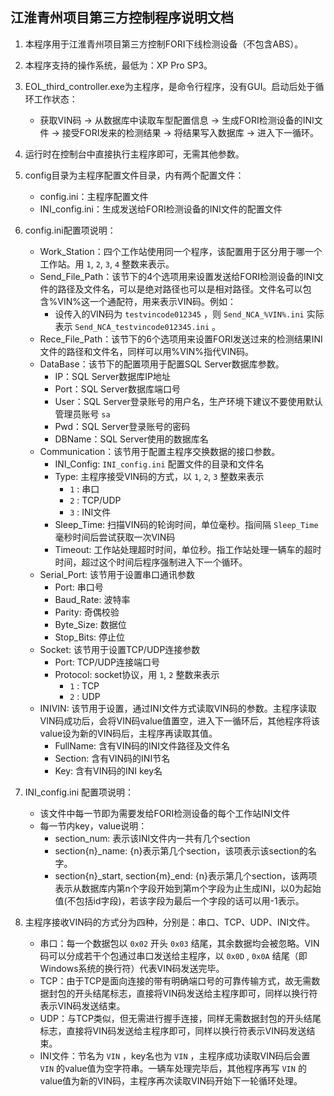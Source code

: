 ## 江淮青州项目第三方控制程序说明文档

1. 本程序用于江淮青州项目第三方控制FORI下线检测设备（不包含ABS）。

2. 本程序支持的操作系统，最低为：XP Pro SP3。

3. EOL_third_controller.exe为主程序，是命令行程序，没有GUI。启动后处于循环工作状态：
	- 获取VIN码 -> 从数据库中读取车型配置信息 -> 生成FORI检测设备的INI文件 -> 接受FORI发来的检测结果 -> 将结果写入数据库 -> 进入下一循环。

4. 运行时在控制台中直接执行主程序即可，无需其他参数。

5. config目录为主程序配置文件目录，内有两个配置文件：
	- config.ini：主程序配置文件
	- INI_config.ini：生成发送给FORI检测设备的INI文件的配置文件

6. config.ini配置项说明：
	- Work_Station：四个工作站使用同一个程序，该配置用于区分用于哪一个工作站。用 `1`, `2`, `3`, `4` 整数来表示。
	- Send_File_Path：该节下的4个选项用来设置发送给FORI检测设备的INI文件的路径及文件名，可以是绝对路径也可以是相对路径。文件名可以包含%VIN%这一个通配符，用来表示VIN码。例如：
		- 设传入的VIN码为 `testvincode012345` ，则 `Send_NCA_%VIN%.ini` 实际表示 `Send_NCA_testvincode012345.ini` 。
	- Rece_File_Path：该节下的6个选项用来设置FORI发送过来的检测结果INI文件的路径和文件名，同样可以用%VIN%指代VIN码。
	- DataBase：该节下的配置项用于配置SQL Server数据库参数。
		- IP：SQL Server数据库IP地址
		- Port：SQL Server数据库端口号
		- User：SQL Server登录账号的用户名，生产环境下建议不要使用默认管理员账号 `sa`
		- Pwd：SQL Server登录账号的密码
		- DBName：SQL Server使用的数据库名
	- Communication：该节用于配置主程序交换数据的接口参数。
		- INI_Config: `INI_config.ini` 配置文件的目录和文件名
		- Type: 主程序接受VIN码的方式，以 `1`, `2`, `3` 整数来表示
			- `1` : 串口
			- `2` : TCP/UDP
			- `3` : INI文件
		- Sleep_Time: 扫描VIN码的轮询时间，单位毫秒。指间隔 `Sleep_Time` 毫秒时间后尝试获取一次VIN码
		- Timeout: 工作站处理超时时间，单位秒。指工作站处理一辆车的超时时间，超过这个时间后程序强制进入下一个循环。
	- Serial_Port: 该节用于设置串口通讯参数
		- Port: 串口号
		- Baud_Rate: 波特率
		- Parity: 奇偶校验
		- Byte_Size: 数据位
		- Stop_Bits: 停止位
	- Socket: 该节用于设置TCP/UDP连接参数
		- Port: TCP/UDP连接端口号
		- Protocol: socket协议，用 `1`, `2` 整数来表示
			- `1` : TCP
			- `2` : UDP
	- INIVIN: 该节用于设置，通过INI文件方式读取VIN码的参数。主程序读取VIN码成功后，会将VIN码value值置空，进入下一循环后，其他程序将该value设为新的VIN码后，主程序再读取其值。
		- FullName: 含有VIN码的INI文件路径及文件名
		- Section: 含有VIN码的INI节名
		- Key: 含有VIN码的INI key名
7. INI_config.ini 配置项说明：
	- 该文件中每一节即为需要发给FORI检测设备的每个工作站INI文件
	- 每一节内key，value说明：
		- section_num: 表示该INI文件内一共有几个section
		- section{n}_name: {n}表示第几个section，该项表示该section的名字。
		- section{n}_start, section{m}_end: {n}表示第几个section，该两项表示从数据库内第n个字段开始到第m个字段为止生成INI，以0为起始值(不包括id字段)，若该字段为最后一个字段的话可以用-1表示。

8. 主程序接收VIN码的方式分为四种，分别是：串口、TCP、UDP、INI文件。
	- 串口：每一个数据包以 `0x02` 开头 `0x03` 结尾，其余数据均会被忽略。VIN码可以分成若干个包通过串口发送给主程序，以 `0x0D` , `0x0A` 结尾（即Windows系统的换行符）代表VIN码发送完毕。
	- TCP：由于TCP是面向连接的带有明确端口号的可靠传输方式，故无需数据封包的开头结尾标志，直接将VIN码发送给主程序即可，同样以换行符表示VIN码发送结束。
	- UDP：与TCP类似，但无需进行握手连接，同样无需数据封包的开头结尾标志，直接将VIN码发送给主程序即可，同样以换行符表示VIN码发送结束。
	- INI文件：节名为 `VIN` ，key名也为 `VIN` ，主程序成功读取VIN码后会置 `VIN` 的value值为空字符串。一辆车处理完毕后，其他程序再写 `VIN` 的value值为新的VIN码，主程序再次读取VIN码开始下一轮循环处理。